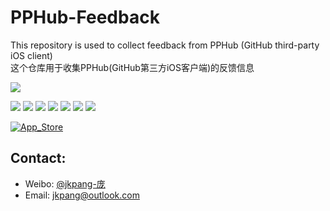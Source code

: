 # PPHub-Feedback
This repository is used to collect feedback from PPHub (GitHub third-party iOS client)   
这个仓库用于收集PPHub(GitHub第三方iOS客户端)的反馈信息

![](https://github.com/jkpang/PPHub-Feedback/blob/master/Resource/iPhone_b1.jpg=200x356)

[![](https://github.com/jkpang/PPHub-Feedback/blob/master/Resource/iPhone_s2.jpg)](https://github.com/jkpang/PPHub-Feedback/blob/master/Resource/iPhone_b2.jpg)
[![](https://github.com/jkpang/PPHub-Feedback/blob/master/Resource/iPhone_s3.jpg)](https://github.com/jkpang/PPHub-Feedback/blob/master/Resource/iPhone_b3.jpg)
[![](https://github.com/jkpang/PPHub-Feedback/blob/master/Resource/iPhone_s4.jpg)](https://github.com/jkpang/PPHub-Feedback/blob/master/Resource/iPhone_b4.jpg)
[![](https://github.com/jkpang/PPHub-Feedback/blob/master/Resource/iPhone_s5.jpg)](https://github.com/jkpang/PPHub-Feedback/blob/master/Resource/iPhone_b5.jpg)
[![](https://github.com/jkpang/PPHub-Feedback/blob/master/Resource/iPhone_s6.jpg)](https://github.com/jkpang/PPHub-Feedback/blob/master/Resource/iPhone_b6.jpg)
[![](https://github.com/jkpang/PPHub-Feedback/blob/master/Resource/iPhone_s7.jpg)](https://github.com/jkpang/PPHub-Feedback/blob/master/Resource/iPhone_b7.jpg)
[![](https://github.com/jkpang/PPHub-Feedback/blob/master/Resource/iPhone_s8.jpg)](https://github.com/jkpang/PPHub-Feedback/blob/master/Resource/iPhone_b8.jpg)

[![App_Store](https://github.com/jkpang/PPHub-Feedback/blob/master/Resource/Download_on_the_App_Store_135x40.svg)](https://itunes.apple.com/app/id1314212521)

## Contact:
* Weibo: [@jkpang-庞](http://weibo.com/jkpang)
* Email: jkpang@outlook.com


